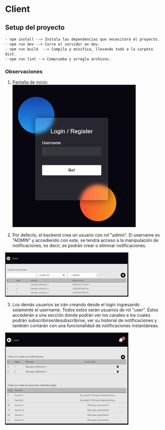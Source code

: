 # Client

## Setup del proyecto
```
- npm install --> Instala las dependencias que necesitará el proyecto.
- npm run dev --> Corre el servidor en dev.
- npm run build  --> Compila y minifica, llevando todo a la carpeta dist.
- npm run lint --> Comprueba y arregla archivos.
```

### Observaciones
1. Pantalla de inicio:   <br /> 
<img alt="Lucas Jappert's LinkedIN" width="400px" src="https://github.com/LucasJappert/lucasjappert/blob/main/images/img1.PNG" />  <br /> 

2. Por defecto, el backend crea un usuario con rol "admin". El username es "ADMIN" y accediendo con este, se tendrá acceso a la manipulación de notificaciones, es decir, se podrán crear o eliminar notificaciones.  
<img alt="Lucas Jappert's LinkedIN" width="400px" src="https://github.com/LucasJappert/lucasjappert/blob/main/images/img2.PNG" />  

3. Los demás usuarios se irán creando desde el login ingresando solamente el username. Todos estos serán usuarios de rol "user". Estos accederán a una sección donde podrán ver los canales a los cuales podrán subscribirse/desubscribirse, ver su historial de notificaciones y también contarán con una funcionalidad de notificaciones instantáneas.  <br /> 
<img alt="Lucas Jappert's LinkedIN" width="400px" src="https://github.com/LucasJappert/lucasjappert/blob/main/images/img3.PNG" />  





